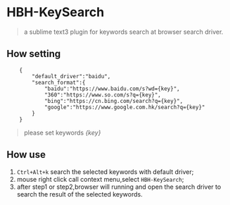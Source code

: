 # HBH-KeySearch
> a sublime text3 plugin for keywords search at browser search driver.

## How setting
```
    {
        "default_driver":"baidu",
        "search_format":{
            "baidu":"https://www.baidu.com/s?wd={key}",
            "360":"https://www.so.com/s?q={key}",
            "bing":"https://cn.bing.com/search?q={key}",
            "google":"https://www.google.com.hk/search?q={key}"
        }
    }
```
> please set keywords *{key}*

## How use
1. `Ctrl+Alt+k` search the selected keywords with default driver;
2. mouse right click call context menu,select `HBH-KeySearch`;
3. after step1 or step2,browser will running and open the search driver to search the result of the selected keywords.

